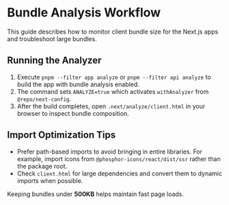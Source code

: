 # Bundle Analysis Workflow

This guide describes how to monitor client bundle size for the Next.js apps and troubleshoot large bundles.

## Running the Analyzer

1. Execute `pnpm --filter app analyze` or `pnpm --filter api analyze` to build the app with bundle analysis enabled.
2. The command sets `ANALYZE=true` which activates `withAnalyzer` from `@repo/next-config`.
3. After the build completes, open `.next/analyze/client.html` in your browser to inspect bundle composition.

## Import Optimization Tips

- Prefer path-based imports to avoid bringing in entire libraries. For example, import icons from `@phosphor-icons/react/dist/ssr` rather than the package root.
- Check `client.html` for large dependencies and convert them to dynamic imports when possible.

Keeping bundles under **500KB** helps maintain fast page loads.

